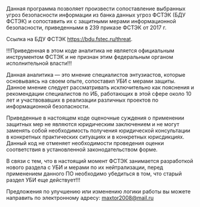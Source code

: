 Данная программа позволяет произвести сопоставление выбранных угроз безопасности информации из банка данных угроз ФСТЭК (БДУ ФСТЭК)
и сопоставить их с защитными мерами информационной безопасности, приведенными в 239 приказе ФСТЭК от 2017 г.

Ссылка на БДУ ФСТЭК https://bdu.fstec.ru/threat.

!!!Приведенная в этом коде аналитика не является официальным инструментом ФСТЭК и не признан этим федеральным органом исполнительной власти!!!

Данная аналитика — это мнение специалистов энтузиастов, которые основываясь на своем опыте, сопоставил УБИ с мерами защиты. 
Данное мнение следует рассматривать исключительно как пояснения и рекомендации специалистов по ИБ, работающих в этой сфере около 10 лет и участвовавших в реализации различных проектов по информационной безопасности.

Приведенные в настоящем коде оценочные суждения о применении защитных мер не являются юридическим заключением и не могут заменять собой необходимость получения юридической консультации в конкретных практических ситуациях и в конкретных юрисдикциях. Данный код не отменяет необходимости проведения оценки соответствия в установленной законодательством форме.

В связи с тем, что в настоящий момент ФСТЭК занимается разработкой нового раздела с УБИ и мерами по их нейтрализации, перед применением данного ПО необходимо убедиться в том, что старый раздел УБИ еще действует!!! 

Предложения по улучшению или изменению логики работы вы можете направить по электронному адресу: maxtor2008@mail.ru